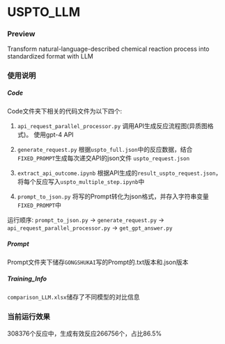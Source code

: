 # USPTO_LLM

### Preview
 Transform natural-language-described chemical reaction process into standardized format with LLM

### 使用说明

##### Code 

Code文件夹下相关的代码文件为以下四个: 

1. `api_request_parallel_processor.py` 调用API生成反应流程图(异质图格式)。
	使用gpt-4 API

2. `generate_request.py` 根据`uspto_full.json`中的反应数据，结合`FIXED_PROMPT`生成每次递交API的json文件 `uspto_request.json`

3. `extract_api_outcome.ipynb` 根据API生成的`result_uspto_request.json`，将每个反应写入`uspto_multiple_step.ipynb`中

4. `prompt_to_json.py` 将写的Prompt转化为json格式，并存入字符串变量`FIXED_PROMPT`中

运行顺序: `prompt_to_json.py` → `generate_request.py` → `api_request_parallel_processor.py` → `get_gpt_answer.py` 

##### Prompt

Prompt文件夹下储存`GONGSHUKAI`写的Prompt的.txt版本和.json版本

##### Training_Info

`comparison_LLM.xlsx`储存了不同模型的对比信息

### 当前运行效果
308376个反应中，生成有效反应266756个，占比86.5%
